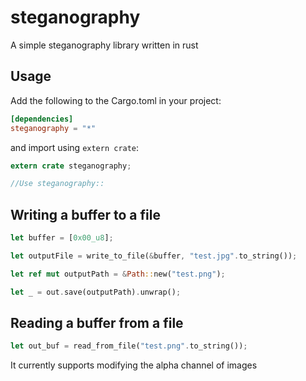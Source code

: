 # steganography
A simple steganography library written in rust

## Usage

Add the following to the Cargo.toml in your project:

```toml
[dependencies]
steganography = "*"
```

and import using ```extern crate```:

```rust
extern crate steganography;

//Use steganography::
```

## Writing a buffer to a file

```rust
let buffer = [0x00_u8];

let outputFile = write_to_file(&buffer, "test.jpg".to_string());

let ref mut outputPath = &Path::new("test.png");

let _ = out.save(outputPath).unwrap();
```

## Reading a buffer from a file

```rust
let out_buf = read_from_file("test.png".to_string());
```

It currently supports modifying the alpha channel of images
